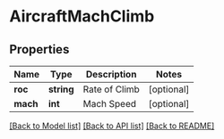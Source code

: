 # AircraftMachClimb

## Properties
Name | Type | Description | Notes
------------ | ------------- | ------------- | -------------
**roc** | **string** | Rate of Climb | [optional] 
**mach** | **int** | Mach Speed | [optional] 

[[Back to Model list]](../README.md#documentation-for-models) [[Back to API list]](../README.md#documentation-for-api-endpoints) [[Back to README]](../README.md)


